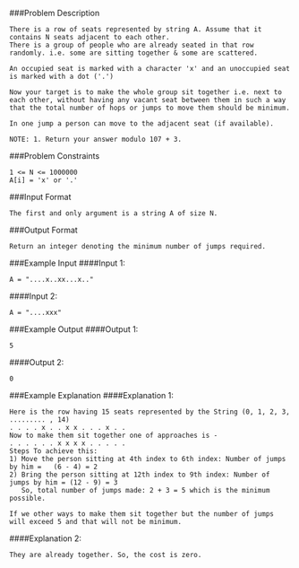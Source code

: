 ###Problem Description
```
There is a row of seats represented by string A. Assume that it contains N seats adjacent to each other.
There is a group of people who are already seated in that row randomly. i.e. some are sitting together & some are scattered.

An occupied seat is marked with a character 'x' and an unoccupied seat is marked with a dot ('.')

Now your target is to make the whole group sit together i.e. next to each other, without having any vacant seat between them in such a way that the total number of hops or jumps to move them should be minimum.

In one jump a person can move to the adjacent seat (if available).

NOTE: 1. Return your answer modulo 107 + 3.
```

###Problem Constraints
```
1 <= N <= 1000000
A[i] = 'x' or '.'
```


###Input Format
```
The first and only argument is a string A of size N.
```



###Output Format
```
Return an integer denoting the minimum number of jumps required.
```



###Example Input
####Input 1:

```
A = "....x..xx...x.."
```
####Input 2:

```
A = "....xxx"
```


###Example Output
####Output 1:

```
5
```
####Output 2:

```
0
```


###Example Explanation
####Explanation 1:

```
Here is the row having 15 seats represented by the String (0, 1, 2, 3, ......... , 14)
. . . . x . . x x . . . x . .
Now to make them sit together one of approaches is -
. . . . . . x x x x . . . . .
Steps To achieve this:
1) Move the person sitting at 4th index to 6th index: Number of jumps by him =   (6 - 4) = 2
2) Bring the person sitting at 12th index to 9th index: Number of jumps by him = (12 - 9) = 3
   So, total number of jumps made: 2 + 3 = 5 which is the minimum possible.

If we other ways to make them sit together but the number of jumps will exceed 5 and that will not be minimum.
```
####Explanation 2:

```
They are already together. So, the cost is zero.
```